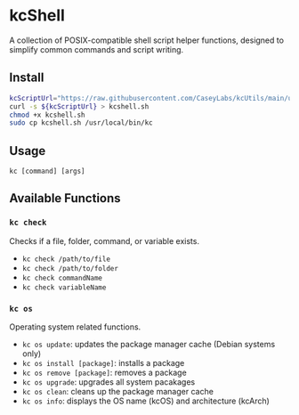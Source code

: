 # kcShell  
A collection of POSIX-compatible shell script helper functions, designed to simplify common commands and script writing.  
  
## Install  
  
```sh
kcScriptUrl="https://raw.githubusercontent.com/CaseyLabs/kcUtils/main/utils/kcShell/kcshell.sh"
curl -s ${kcScriptUrl} > kcshell.sh
chmod +x kcshell.sh
sudo cp kcshell.sh /usr/local/bin/kc
```    
  
## Usage  
`kc [command] [args]`  
  
## Available Functions  
### `kc check`  
Checks if a file, folder, command, or variable exists.  
- `kc check /path/to/file`  
- `kc check /path/to/folder`  
- `kc check commandName`  
- `kc check variableName`  
### `kc os`  
Operating system related functions.  
- `kc os update`: updates the package manager cache (Debian systems only)  
- `kc os install [package]`: installs a package  
- `kc os remove [package]`: removes a package  
- `kc os upgrade`: upgrades all system pacakages  
- `kc os clean`: cleans up the package manager cache  
- `kc os info`: displays the OS name (kcOS) and architecture (kcArch)  
